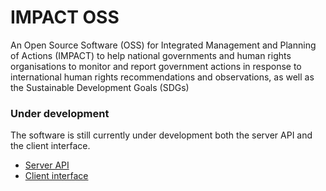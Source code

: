 # IMPACT OSS
An Open Source Software (OSS) for Integrated Management and Planning of Actions (IMPACT) to help national governments and human rights organisations to monitor and report government actions in response to international human rights recommendations and observations, as well as the Sustainable Development Goals (SDGs)

### Under development
The software is still currently under development both the server API and the client interface.
- [Server API](https://github.com/dumparkltd/impactoss-server)
- [Client interface](https://github.com/dumparkltd/impactoss-client)
